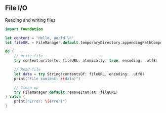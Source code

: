 <!-- METADATA
{
  "title": "Swift File Io",
  "tags": [
    "swift",
    "file-io",
    "io"
  ],
  "language": "swift"
}
-->

## File I/O
Reading and writing files
```swift
import Foundation

let content = "Hello, World!\n"
let fileURL = FileManager.default.temporaryDirectory.appendingPathComponent("test.txt")

do {
    // Write file
    try content.write(to: fileURL, atomically: true, encoding: .utf8)

    // Read file
    let data = try String(contentsOf: fileURL, encoding: .utf8)
    print("File content: \(data)")

    // Clean up
    try FileManager.default.removeItem(at: fileURL)
} catch {
    print("Error: \(error)")
}
```

